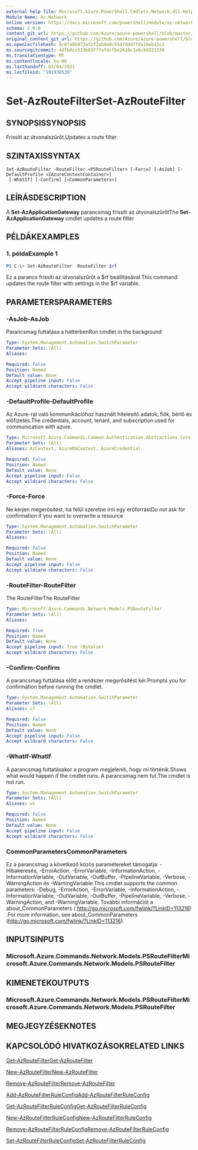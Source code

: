 ```yaml
---
external help file: Microsoft.Azure.PowerShell.Cmdlets.Network.dll-Help.xml
Module Name: Az.Network
online version: https://docs.microsoft.com/powershell/module/az.network/set-azroutefilter
schema: 2.0.0
content_git_url: https://github.com/Azure/azure-powershell/blob/master/src/Network/Network/help/Set-AzRouteFilter.md
original_content_git_url: https://github.com/Azure/azure-powershell/blob/master/src/Network/Network/help/Set-AzRouteFilter.md
ms.openlocfilehash: 0c6fa8b973af2f2ab4a9c8547dddffda18eb15c1
ms.sourcegitcommit: 4dfb0cc533b83f77afdcfbe2618c1e6c8d221330
ms.translationtype: MT
ms.contentlocale: hu-HU
ms.lasthandoff: 03/04/2021
ms.locfileid: "101938530"
---
```

# <span data-ttu-id="48a1c-101">Set-AzRouteFilter</span><span class="sxs-lookup"><span data-stu-id="48a1c-101">Set-AzRouteFilter</span></span>

## <span data-ttu-id="48a1c-102">SYNOPSIS</span><span class="sxs-lookup"><span data-stu-id="48a1c-102">SYNOPSIS</span></span>
<span data-ttu-id="48a1c-103">Frissíti az útvonalszűrőt.</span><span class="sxs-lookup"><span data-stu-id="48a1c-103">Updates a route filter.</span></span>

## <span data-ttu-id="48a1c-104">SZINTAXIS</span><span class="sxs-lookup"><span data-stu-id="48a1c-104">SYNTAX</span></span>

```
Set-AzRouteFilter -RouteFilter <PSRouteFilter> [-Force] [-AsJob] [-DefaultProfile <IAzureContextContainer>]
 [-WhatIf] [-Confirm] [<CommonParameters>]
```

## <span data-ttu-id="48a1c-105">LEÍRÁS</span><span class="sxs-lookup"><span data-stu-id="48a1c-105">DESCRIPTION</span></span>
<span data-ttu-id="48a1c-106">A **Set-AzApplicationGateway** parancsmag frissíti az útvonalszűrőt</span><span class="sxs-lookup"><span data-stu-id="48a1c-106">The **Set-AzApplicationGateway** cmdlet updates a route filter</span></span>

## <span data-ttu-id="48a1c-107">PÉLDÁK</span><span class="sxs-lookup"><span data-stu-id="48a1c-107">EXAMPLES</span></span>

### <span data-ttu-id="48a1c-108">1. példa</span><span class="sxs-lookup"><span data-stu-id="48a1c-108">Example 1</span></span>
```powershell
PS C:\> Set-AzRouteFilter -RouteFilter $rf
```

<span data-ttu-id="48a1c-109">Ez a parancs frissíti az útvonalszűrőt a $rf beállításával.</span><span class="sxs-lookup"><span data-stu-id="48a1c-109">This command updates the route filter with settings in the $rf variable.</span></span>

## <span data-ttu-id="48a1c-110">PARAMETERS</span><span class="sxs-lookup"><span data-stu-id="48a1c-110">PARAMETERS</span></span>

### <span data-ttu-id="48a1c-111">-AsJob</span><span class="sxs-lookup"><span data-stu-id="48a1c-111">-AsJob</span></span>
<span data-ttu-id="48a1c-112">Parancsmag futtatása a háttérben</span><span class="sxs-lookup"><span data-stu-id="48a1c-112">Run cmdlet in the background</span></span>

```yaml
Type: System.Management.Automation.SwitchParameter
Parameter Sets: (All)
Aliases:

Required: False
Position: Named
Default value: None
Accept pipeline input: False
Accept wildcard characters: False
```

### <span data-ttu-id="48a1c-113">-DefaultProfile</span><span class="sxs-lookup"><span data-stu-id="48a1c-113">-DefaultProfile</span></span>
<span data-ttu-id="48a1c-114">Az Azure-ral való kommunikációhoz használt hitelesítő adatok, fiók, bérlő és előfizetés.</span><span class="sxs-lookup"><span data-stu-id="48a1c-114">The credentials, account, tenant, and subscription used for communication with azure.</span></span>

```yaml
Type: Microsoft.Azure.Commands.Common.Authentication.Abstractions.Core.IAzureContextContainer
Parameter Sets: (All)
Aliases: AzContext, AzureRmContext, AzureCredential

Required: False
Position: Named
Default value: None
Accept pipeline input: False
Accept wildcard characters: False
```

### <span data-ttu-id="48a1c-115">-Force</span><span class="sxs-lookup"><span data-stu-id="48a1c-115">-Force</span></span>
<span data-ttu-id="48a1c-116">Ne kérjen megerősítést, ha felül szeretne írni egy erőforrást</span><span class="sxs-lookup"><span data-stu-id="48a1c-116">Do not ask for confirmation if you want to overwrite a resource</span></span>

```yaml
Type: System.Management.Automation.SwitchParameter
Parameter Sets: (All)
Aliases:

Required: False
Position: Named
Default value: None
Accept pipeline input: False
Accept wildcard characters: False
```

### <span data-ttu-id="48a1c-117">-RouteFilter</span><span class="sxs-lookup"><span data-stu-id="48a1c-117">-RouteFilter</span></span>
<span data-ttu-id="48a1c-118">The RouteFilter</span><span class="sxs-lookup"><span data-stu-id="48a1c-118">The RouteFilter</span></span>

```yaml
Type: Microsoft.Azure.Commands.Network.Models.PSRouteFilter
Parameter Sets: (All)
Aliases:

Required: True
Position: Named
Default value: None
Accept pipeline input: True (ByValue)
Accept wildcard characters: False
```

### <span data-ttu-id="48a1c-119">-Confirm</span><span class="sxs-lookup"><span data-stu-id="48a1c-119">-Confirm</span></span>
<span data-ttu-id="48a1c-120">A parancsmag futtatása előtt a rendszer megerősítést kér.</span><span class="sxs-lookup"><span data-stu-id="48a1c-120">Prompts you for confirmation before running the cmdlet.</span></span>

```yaml
Type: System.Management.Automation.SwitchParameter
Parameter Sets: (All)
Aliases: cf

Required: False
Position: Named
Default value: None
Accept pipeline input: False
Accept wildcard characters: False
```

### <span data-ttu-id="48a1c-121">-WhatIf</span><span class="sxs-lookup"><span data-stu-id="48a1c-121">-WhatIf</span></span>
<span data-ttu-id="48a1c-122">A parancsmag futtatásakor a program megjeleníti, hogy mi történik.</span><span class="sxs-lookup"><span data-stu-id="48a1c-122">Shows what would happen if the cmdlet runs.</span></span> <span data-ttu-id="48a1c-123">A parancsmag nem fut.</span><span class="sxs-lookup"><span data-stu-id="48a1c-123">The cmdlet is not run.</span></span>

```yaml
Type: System.Management.Automation.SwitchParameter
Parameter Sets: (All)
Aliases: wi

Required: False
Position: Named
Default value: None
Accept pipeline input: False
Accept wildcard characters: False
```

### <span data-ttu-id="48a1c-124">CommonParameters</span><span class="sxs-lookup"><span data-stu-id="48a1c-124">CommonParameters</span></span>
<span data-ttu-id="48a1c-125">Ez a parancsmag a következő közös paramétereket támogatja: -Hibakeresés, -ErrorAction, -ErrorVariable, -InformationAction, -InformationVariable, -OutVariable, -OutBuffer, -PipelineVariable, -Verbose, -WarningAction és -WarningVariable.</span><span class="sxs-lookup"><span data-stu-id="48a1c-125">This cmdlet supports the common parameters: -Debug, -ErrorAction, -ErrorVariable, -InformationAction, -InformationVariable, -OutVariable, -OutBuffer, -PipelineVariable, -Verbose, -WarningAction, and -WarningVariable.</span></span> <span data-ttu-id="48a1c-126">További információt a about_CommonParameters ( http://go.microsoft.com/fwlink/?LinkID=113216) .</span><span class="sxs-lookup"><span data-stu-id="48a1c-126">For more information, see about_CommonParameters (http://go.microsoft.com/fwlink/?LinkID=113216).</span></span>

## <span data-ttu-id="48a1c-127">INPUTS</span><span class="sxs-lookup"><span data-stu-id="48a1c-127">INPUTS</span></span>

### <span data-ttu-id="48a1c-128">Microsoft.Azure.Commands.Network.Models.PSRouteFilter</span><span class="sxs-lookup"><span data-stu-id="48a1c-128">Microsoft.Azure.Commands.Network.Models.PSRouteFilter</span></span>

## <span data-ttu-id="48a1c-129">KIMENETEK</span><span class="sxs-lookup"><span data-stu-id="48a1c-129">OUTPUTS</span></span>

### <span data-ttu-id="48a1c-130">Microsoft.Azure.Commands.Network.Models.PSRouteFilter</span><span class="sxs-lookup"><span data-stu-id="48a1c-130">Microsoft.Azure.Commands.Network.Models.PSRouteFilter</span></span>

## <span data-ttu-id="48a1c-131">MEGJEGYZÉSEK</span><span class="sxs-lookup"><span data-stu-id="48a1c-131">NOTES</span></span>

## <span data-ttu-id="48a1c-132">KAPCSOLÓDÓ HIVATKOZÁSOK</span><span class="sxs-lookup"><span data-stu-id="48a1c-132">RELATED LINKS</span></span>

[<span data-ttu-id="48a1c-133">Get-AzRouteFilter</span><span class="sxs-lookup"><span data-stu-id="48a1c-133">Get-AzRouteFilter</span></span>](./Get-AzRouteFilter.md)

[<span data-ttu-id="48a1c-134">New-AzRouteFilter</span><span class="sxs-lookup"><span data-stu-id="48a1c-134">New-AzRouteFilter</span></span>](./New-AzRouteFilter.md)

[<span data-ttu-id="48a1c-135">Remove-AzRouteFilter</span><span class="sxs-lookup"><span data-stu-id="48a1c-135">Remove-AzRouteFilter</span></span>](./Remove-AzRouteFilter.md)

[<span data-ttu-id="48a1c-136">Add-AzRouteFilterRuleConfig</span><span class="sxs-lookup"><span data-stu-id="48a1c-136">Add-AzRouteFilterRuleConfig</span></span>](./Add-AzRouteFilterRuleConfig.md)

[<span data-ttu-id="48a1c-137">Get-AzRouteFilterRuleConfig</span><span class="sxs-lookup"><span data-stu-id="48a1c-137">Get-AzRouteFilterRuleConfig</span></span>](./Get-AzRouteFilterRuleConfig.md)

[<span data-ttu-id="48a1c-138">New-AzRouteFilterRuleConfig</span><span class="sxs-lookup"><span data-stu-id="48a1c-138">New-AzRouteFilterRuleConfig</span></span>](./New-AzRouteFilterRuleConfig.md)

[<span data-ttu-id="48a1c-139">Remove-AzRouteFilterRuleConfig</span><span class="sxs-lookup"><span data-stu-id="48a1c-139">Remove-AzRouteFilterRuleConfig</span></span>](./Remove-AzRouteFilterRuleConfig.md)

[<span data-ttu-id="48a1c-140">Set-AzRouteFilterRuleConfig</span><span class="sxs-lookup"><span data-stu-id="48a1c-140">Set-AzRouteFilterRuleConfig</span></span>](./Set-AzRouteFilterRuleConfig.md)
